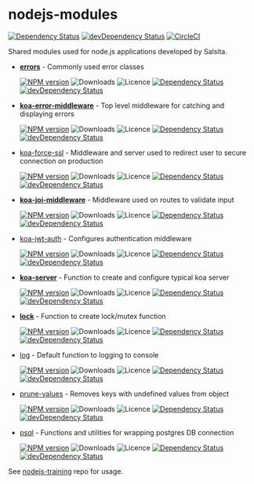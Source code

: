 # nodejs-modules

[![Dependency Status](https://img.shields.io/david/salsita/nodejs-modules.svg)](https://david-dm.org/salsita/nodejs-modules)
[![devDependency Status](https://img.shields.io/david/dev/salsita/nodejs-modules.svg)](https://david-dm.org/salsita/nodejs-modules?type=dev)
[![CircleCI](https://img.shields.io/circleci/project/github/salsita/nodejs-modules.svg)](https://circleci.com/gh/salsita/workflows/nodejs-modules)

Shared modules used for node.js applications developed by Salsita.

- **[errors](./packages/errors)** - Commonly used error classes

  [![NPM version](https://img.shields.io/npm/v/@salsita/errors.svg)](https://www.npmjs.com/package/@salsita/errors)
  ![Downloads](https://img.shields.io/npm/dm/@salsita/errors.svg?style=flat)
  ![Licence](https://img.shields.io/npm/l/@salsita/errors.svg?style=flat)
  [![Dependency Status](https://img.shields.io/david/salsita/nodejs-modules.svg?path=packages/errors)](https://david-dm.org/salsita/nodejs-modules?path=packages/errors)
  [![devDependency Status](https://img.shields.io/david/dev/salsita/nodejs-modules.svg?path=packages/errors)](https://david-dm.org/salsita/nodejs-modules?type=dev&path=packages/errors)

- **[koa-error-middleware](./packages/koa-error-middleware)** - Top level middleware for catching and displaying errors

  [![NPM version](https://img.shields.io/npm/v/@salsita/koa-error-middleware.svg)](https://www.npmjs.com/package/@salsita/koa-error-middleware)
  ![Downloads](https://img.shields.io/npm/dm/@salsita/koa-error-middleware.svg?style=flat)
  ![Licence](https://img.shields.io/npm/l/@salsita/koa-error-middleware.svg?style=flat)
  [![Dependency Status](https://img.shields.io/david/salsita/nodejs-modules.svg?path=packages/koa-error-middleware)](https://david-dm.org/salsita/nodejs-modules?path=packages/koa-error-middleware)
  [![devDependency Status](https://img.shields.io/david/dev/salsita/nodejs-modules.svg?path=packages/koa-error-middleware)](https://david-dm.org/salsita/nodejs-modules?type=dev&path=packages/koa-error-middleware)

- [koa-force-ssl](./packages/koa-force-ssl) - Middleware and server used to redirect user to secure connection on production

  [![NPM version](https://img.shields.io/npm/v/@salsita/koa-force-ssl.svg)](https://www.npmjs.com/package/@salsita/koa-force-ssl)
  ![Downloads](https://img.shields.io/npm/dm/@salsita/koa-force-ssl.svg?style=flat)
  ![Licence](https://img.shields.io/npm/l/@salsita/koa-force-ssl.svg?style=flat)
  [![Dependency Status](https://img.shields.io/david/salsita/nodejs-modules.svg?path=packages/koa-force-ssl)](https://david-dm.org/salsita/nodejs-modules?path=packages/koa-force-ssl)
  [![devDependency Status](https://img.shields.io/david/dev/salsita/nodejs-modules.svg?path=packages/koa-force-ssl)](https://david-dm.org/salsita/nodejs-modules?type=dev&path=packages/koa-force-ssl)

- **[koa-joi-middleware](./packages/koa-joi-middleware)** - Middleware used on routes to validate input

  [![NPM version](https://img.shields.io/npm/v/@salsita/koa-joi-middleware.svg)](https://www.npmjs.com/package/@salsita/koa-joi-middleware)
  ![Downloads](https://img.shields.io/npm/dm/@salsita/koa-joi-middleware.svg?style=flat)
  ![Licence](https://img.shields.io/npm/l/@salsita/koa-joi-middleware.svg?style=flat)
  [![Dependency Status](https://img.shields.io/david/salsita/nodejs-modules.svg?path=packages/koa-joi-middleware)](https://david-dm.org/salsita/nodejs-modules?path=packages/koa-joi-middleware)
  [![devDependency Status](https://img.shields.io/david/dev/salsita/nodejs-modules.svg?path=packages/koa-joi-middleware)](https://david-dm.org/salsita/nodejs-modules?type=dev&path=packages/koa-joi-middleware)

- [koa-jwt-auth](./packages/koa-jwt-auth) - Configures authentication middleware

  [![NPM version](https://img.shields.io/npm/v/@salsita/koa-jwt-auth.svg)](https://www.npmjs.com/package/@salsita/koa-jwt-auth)
  ![Downloads](https://img.shields.io/npm/dm/@salsita/koa-jwt-auth.svg?style=flat)
  ![Licence](https://img.shields.io/npm/l/@salsita/koa-jwt-auth.svg?style=flat)
  [![Dependency Status](https://img.shields.io/david/salsita/nodejs-modules.svg?path=packages/koa-jwt-auth)](https://david-dm.org/salsita/nodejs-modules?path=packages/koa-jwt-auth)
  [![devDependency Status](https://img.shields.io/david/dev/salsita/nodejs-modules.svg?path=packages/koa-jwt-auth)](https://david-dm.org/salsita/nodejs-modules?type=dev&path=packages/koa-jwt-auth)

- **[koa-server](./packages/koa-server)** - Function to create and configure typical koa server

  [![NPM version](https://img.shields.io/npm/v/@salsita/koa-server.svg)](https://www.npmjs.com/package/@salsita/koa-server)
  ![Downloads](https://img.shields.io/npm/dm/@salsita/koa-server.svg?style=flat)
  ![Licence](https://img.shields.io/npm/l/@salsita/koa-server.svg?style=flat)
  [![Dependency Status](https://img.shields.io/david/salsita/nodejs-modules.svg?path=packages/koa-server)](https://david-dm.org/salsita/nodejs-modules?path=packages/koa-server)
  [![devDependency Status](https://img.shields.io/david/dev/salsita/nodejs-modules.svg?path=packages/koa-server)](https://david-dm.org/salsita/nodejs-modules?type=dev&path=packages/koa-server)

- **[lock](./packages/lock)** - Function to create lock/mutex function

  [![NPM version](https://img.shields.io/npm/v/@salsita/lock.svg)](https://www.npmjs.com/package/@salsita/lock)
  ![Downloads](https://img.shields.io/npm/dm/@salsita/lock.svg?style=flat)
  ![Licence](https://img.shields.io/npm/l/@salsita/lock.svg?style=flat)
  [![Dependency Status](https://img.shields.io/david/salsita/nodejs-modules.svg?path=packages/lock)](https://david-dm.org/salsita/nodejs-modules?path=packages/lock)
  [![devDependency Status](https://img.shields.io/david/dev/salsita/nodejs-modules.svg?path=packages/lock)](https://david-dm.org/salsita/nodejs-modules?type=dev&path=packages/lock)

- [log](./packages/log) - Default function to logging to console

  [![NPM version](https://img.shields.io/npm/v/@salsita/log.svg)](https://www.npmjs.com/package/@salsita/log)
  ![Downloads](https://img.shields.io/npm/dm/@salsita/log.svg?style=flat)
  ![Licence](https://img.shields.io/npm/l/@salsita/log.svg?style=flat)
  [![Dependency Status](https://img.shields.io/david/salsita/nodejs-modules.svg?path=packages/log)](https://david-dm.org/salsita/nodejs-modules?path=packages/log)
  [![devDependency Status](https://img.shields.io/david/dev/salsita/nodejs-modules.svg?path=packages/log)](https://david-dm.org/salsita/nodejs-modules?type=dev&path=packages/log)

- [prune-values](./packages/prune-values) - Removes keys with undefined values from object

  [![NPM version](https://img.shields.io/npm/v/@salsita/prune-values.svg)](https://www.npmjs.com/package/@salsita/prune-values)
  ![Downloads](https://img.shields.io/npm/dm/@salsita/prune-values.svg?style=flat)
  ![Licence](https://img.shields.io/npm/l/@salsita/prune-values.svg?style=flat)
  [![Dependency Status](https://img.shields.io/david/salsita/nodejs-modules.svg?path=packages/prune-values)](https://david-dm.org/salsita/nodejs-modules?path=packages/prune-values)
  [![devDependency Status](https://img.shields.io/david/dev/salsita/nodejs-modules.svg?path=packages/prune-values)](https://david-dm.org/salsita/nodejs-modules?type=dev&path=packages/prune-values)

- [psql](./packages/psql) - Functions and utilities for wrapping postgres DB connection

  [![NPM version](https://img.shields.io/npm/v/@salsita/psql.svg)](https://www.npmjs.com/package/@salsita/psql)
  ![Downloads](https://img.shields.io/npm/dm/@salsita/psql.svg?style=flat)
  ![Licence](https://img.shields.io/npm/l/@salsita/psql.svg?style=flat)
  [![Dependency Status](https://img.shields.io/david/salsita/nodejs-modules.svg?path=packages/psql)](https://david-dm.org/salsita/nodejs-modules?path=packages/psql)
  [![devDependency Status](https://img.shields.io/david/dev/salsita/nodejs-modules.svg?path=packages/psql)](https://david-dm.org/salsita/nodejs-modules?type=dev&path=packages/psql)

See [nodejs-training](https://github.com/salsita/nodejs-training) repo for usage.
